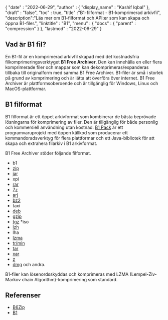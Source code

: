 {
  "date" : "2022-06-29",
  "author" : {
    "display_name" : "Kashif Iqbal"
},
  "draft" : "false",
  "toc" : true,
  "title" :"B1-filformat - B1-komprimerad arkivfil",
  "description":"Läs mer om B1-filformat och API:er som kan skapa och öppna B1-filer.",
  "linktitle" : "B1",
  "menu" : {
    "docs" : {
      "parent" : "compression"
}
},
  "lastmod" : "2022-06-29"
}

## Vad är B1 fil?

En B1-fil är en komprimerad arkivfil skapad med det kostnadsfria filkomprimeringsverktyget **B1 Free Archiver**. Den kan innehålla en eller flera komprimerade filer och mappar som kan dekomprimeras/expanderas tillbaka till originalform med samma B1 Free Archiver. B1-filer är små i storlek på grund av komprimering och är lätta att överföra över internet. B1 Free Archiver är plattformsoberoende och är tillgänglig för Windows, Linux och MacOS-plattformar.

## B1 filformat

B1 filformat är ett öppet arkivformat som kombinerar de bästa beprövade lösningarna för komprimering av filer. Den är tillgänglig för både personlig och kommersiell användning utan kostnad. [B1 Pack](https://github.com/b1-pack/b1-pack) är ett programvaruprojekt med öppen källkod som producerar ett kommandoradsverktyg för flera plattformar och ett Java-bibliotek för att skapa och extrahera filarkiv i B1 arkivformat.

B1 Free Archiver stöder följande filformat.

* b1
* [zip](/sv/compression/zip/)
* [jar](/sv/programming/jar/)
* xpi
* [rar](/sv/compression/rar/)
* [7z](/sv/compression/7z/)
* [arj](/sv/compression/arj/)
* [bz2](/sv/compression/bz2/)
* taxi
* [deb](/sv/compression/deb/)
* [gzip](/sv/compression/gzip/)
* [tgz](/sv/compression/tgz/)
*iso
* [lzh](/sv/compression/lzh/)
* lha
* [lzma](/sv/compression/lzma/)
* [tr/min](/sv/compression/tr/min/)
* [tar](/sv/compression/tar/)
* [xar](/sv/compression/xar/)
* [z](/sv/compression/z/)
* [dmg](/sv/compression/dmg/) och andra.

B1-filer kan lösenordsskyddas och komprimeras med LZMA (Lempel-Ziv-Markov chain Algorithm)-komprimering som standard.

## Referenser

* [B6Zip](http://b6zip.com)
* [B1](https://b1.org/)

